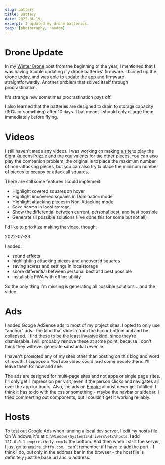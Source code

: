 ```yaml
---
slug: battery
title: Battery
date: 2022-06-19
excerpt: I updated my drone batteries.
tags: [photography, random]
---
```


<script>
  import Callout from "$lib/components/base/callout.svelte";
</script>

# Drone Update

In my [Winter Drone](/winter-drone) post from the beginning of the year, I mentioned that I was having trouble updating my drone batteries' firmware. I booted up the drone today, and was able to update the app and firmware straightforwardly. Another problem that solved itself through procrastination.

It's strange how sometimes procrastination pays off.

I also learned that the batteries are designed to drain to storage capacity (30% or something) after 10 days. That means I should only charge them immediately before flying.

# Videos

I still haven't made any videos. I was working on making [a site](https://domination.ihtfy.com/) to play the Eight Queens Puzzle and the equivalents for the other pieces. You can also play the companion problem; the original is to place the maximum number of non-attacking pieces, but you can also try to place the minimum number of pieces to occupy or attack all squares.

There are still some features I could implement:

- Highlight covered squares on hover
- Highlight uncovered squares in Domination mode
- Highlight attacking pieces in Non-Attacking mode
- Save scores in local storage
- Show the differential between current, personal best, and best possible
- Generate all possible solutions (I've done this for some but not all)

I'd like to prioritize making the video, though.

<Callout type="info" date="2022-07-23">
2022-07-23

I added:

- sound effects
- highlighting attacking pieces and uncovered squares
- saving scores and settings in localstorage
- score differential between personal best and best possible
- installable PWA with offline ability

So the only thing I'm missing is generating all possible solutions... and the video.
</Callout>

# Ads

I added Google AdSense ads to most of my project sites. I opted to only use "anchor" ads - the kind that slide in from the top or bottom and and be collapsed. I find these to be the least invasive kind, since they're dismissable. I will probably remove these at some point, because I don't think they will ever generate substantial revenue.

I haven't promoted any of my sites other than posting on this blog and word of mouth. I suppose a YouTube video could lead some people there. I'll leave them for now and see.

The ads are designed for multi-page sites and not apps or single page sites. I'll only get 1 impression per visit, even if the person clicks and navigates all over the app for hours. Also, the ads on [Empire](https://empire.ihtfy.com/) almost never get fulfilled. I think it has to do with the css or something - maybe the navbar or sidebar. I tried commenting out components, but I couldn't get it working reliably.

# Hosts

To test out Google Ads when running a local dev server, I edit my hosts file. On Windows, it's at `C:\Windows\System32\drivers\etc\hosts`. I add `127.0.0.1 empire.ihtfy.com` to the bottom. And then when I start the server, I just go to `empire.ihtfy.com`. I can't remember if I have to add the port - I think I do, but only in the address bar in the browser - the host file is definitely just the base url and ip address.
